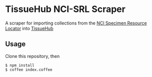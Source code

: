 # TissueHub NCI-SRL Scraper

A scraper for importing collections from the [NCI Specimen Resource Locator][1] into [TissueHub][]

## Usage

Clone this repository, then

```shell
$ npm install
$ coffee index.coffee
```


[1]: https://specimens.cancer.gov/
[TissueHub]: https://tissuehub.org/